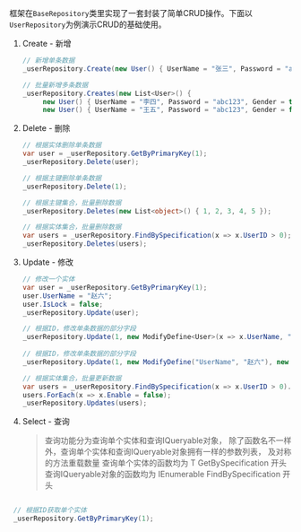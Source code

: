 框架在`BaseRepository`类里实现了一套封装了简单CRUD操作。下面以`UserRepository`为例演示CRUD的基础使用。

1. Create - 新增
   
   ```csharp
   // 新增单条数据
   _userRepository.Create(new User() { UserName = "张三", Password = "abc123", Gender = true, IsLock = false });

   // 批量新增多条数据
   _userRepository.Creates(new List<User>() {
        new User() { UserName = "李四", Password = "abc123", Gender = true, IsLock = false } ,
        new User() { UserName = "王五", Password = "abc123", Gender = false, IsLock = false }});
   ```

2. Delete - 删除
   
   ```csharp
   // 根据实体删除单条数据
   var user = _userRepository.GetByPrimaryKey(1);
   _userRepository.Delete(user);

   // 根据主键删除单条数据
   _userRepository.Delete(1);

   // 根据主键集合，批量删除数据
   _userRepository.Deletes(new List<object>() { 1, 2, 3, 4, 5 });

   // 根据实体集合，批量删除数据
   var users = _userRepository.FindBySpecification(x => x.UserID > 0);
   _userRepository.Deletes(users);
   ```

3. Update - 修改
   
   ```csharp
   // 修改一个实体
   var user = _userRepository.GetByPrimaryKey(1);
   user.UserName = "赵六";
   user.IsLock = false;
   _userRepository.Update(user);
   
   // 根据ID，修改单条数据的部分字段
   _userRepository.Update(1, new ModifyDefine<User>(x => x.UserName, "赵六"), new ModifyDefine<User>(x => x.IsLock, false));
 
   // 根据ID，修改单条数据的部分字段
   _userRepository.Update(1, new ModifyDefine("UserName", "赵六"), new ModifyDefine("IsLock", false));

   // 根据实体集合，批量更新数据
   var users = _userRepository.FindBySpecification(x => x.UserID > 0).ToList();
   users.ForEach(x => x.Enable = false);
   _userRepository.Updates(users);

   ```

4. Select - 查询
   
   >查询功能分为查询单个实体和查询IQueryable对象，
   除了函数名不一样外，查询单个实体和查询IQueryable对象拥有一样的参数列表，
   及对称的方法重载数量
   查询单个实体的函数均为 T GetBySpecification 开头
   查询IQueryable对象的函数均为 IEnumerable<T> FindBySpecification 开头

  ```csharp

   // 根据ID获取单个实体
   _userRepository.GetByPrimaryKey(1);
   ```
